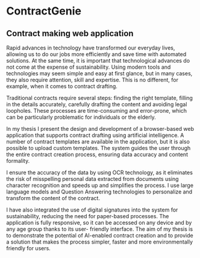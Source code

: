 # ContractGenie
## Contract making web application
Rapid advances in technology have transformed our everyday lives, allowing us to do our jobs more efficiently and save time with automated solutions. At the same time, it is important that technological advances do not come at the expense of sustainability. Using modern tools and technologies may seem simple and easy at first glance, but in many cases, they also require attention, skill and expertise. This is no different, for example, when it comes to contract drafting.

Traditional contracts require several steps: finding the right template, filling in the details accurately, carefully drafting the content and avoiding legal loopholes. These processes are time-consuming and error-prone, which can be particularly problematic for individuals or the elderly.

In my thesis I present the design and development of a browser-based web application that supports contract drafting using artificial intelligence. A number of contract templates are available in the application, but it is also possible to upload custom templates. The system guides the user through the entire contract creation process, ensuring data accuracy and content formality.

I ensure the accuracy of the data by using OCR technology, as it eliminates the risk of misspelling personal data extracted from documents using character recognition and speeds up and simplifies the process. I use large language models and Question Answering technologies to personalize and transform the content of the contract.

I have also integrated the use of digital signatures into the system for sustainability, reducing the need for paper-based processes. The application is fully responsive, so it can be accessed on any device and by any age group thanks to its user- friendly interface.
The aim of my thesis is to demonstrate the potential of AI-enabled contract creation and to provide a solution that makes the process simpler, faster and more environmentally friendly for users.
